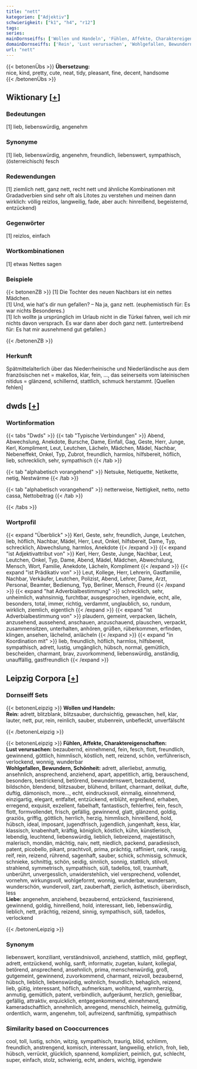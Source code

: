 ```yaml
---
title: "nett"
kategorien: ["Adjektiv"]
schwierigkeit: ["k1", "h4", "r12"]
tags:
series:
mainDornseiffs: ['Wollen und Handeln', 'Fühlen, Affekte, Charaktereigenschaften']
domainDornseiffs: ['Rein', 'Lust verursachen', 'Wohlgefallen, Bewundern, Schönheit', 'Liebe']
url: "nett"
---
```


{{< betonenÜbs >}}
**Übersetzung:**  
nice, kind, pretty, cute, neat, tidy, pleasant, fine, decent, handsome  
{{< /betonenÜbs >}}

## Wiktionary [[+](https://de.wiktionary.org/wiki/nett)]

### Bedeutungen
[1] lieb, liebenswürdig, angenehm  

### Synonyme
[1] lieb, liebenswürdig, angenehm, freundlich, liebenswert, sympathisch, (österreichisch) fesch  

### Redewendungen
[1] ziemlich nett, ganz nett, recht nett und ähnliche Kombinationen mit Gradadverbien sind sehr oft als Litotes zu verstehen und meinen dann wirklich: völlig reizlos, langweilig, fade, aber auch: hinreißend, begeisternd, entzückend)  

### Gegenwörter
[1] reizlos, einfach  

### Wortkombinationen
[1] etwas Nettes sagen  

### Beispiele
{{< betonenZB >}}
[1] Die Tochter des neuen Nachbars ist ein nettes Mädchen.  
[1] Und, wie hat's dir nun gefallen? – Na ja, ganz nett. (euphemistisch für: Es war nichts Besonderes.)  
[1] Ich wollte ja ursprünglich im Urlaub nicht in die Türkei fahren, weil ich mir nichts davon versprach. Es war dann aber doch ganz nett. (untertreibend für: Es hat mir ausnehmend gut gefallen.)  

{{< /betonenZB >}}
### Herkunft
Spätmittelalterlich über das Niederrheinische und Niederländische aus dem französischen net = makellos, klar, fein, …, das seinerseits vom lateinischen nitidus = glänzend, schillernd, stattlich, schmuck herstammt. [Quellen fehlen]  



## dwds [[+](https://www.dwds.de/wb/nett)]

### Wortinformation
{{< tabs "Dwds" >}}
{{< tab "Typische Verbindungen" >}}
Abend, Abwechslung, Anekdote, Bursche, Dame, Einfall, Gag, Geste, Herr, Junge, Kerl, Kompliment, Leut, Leutchen, Lächeln, Mädchen, Mädel, Nachbar, Nebeneffekt, Onkel, Typ, Zubrot, freundlich, harmlos, hilfsbereit, höflich, lieb, schrecklich, sehr, sympathisch
{{< /tab >}}

{{< tab "alphabetisch vorangehend" >}}
Netsuke, Netiquette, Netikette, netig, Nestwärme
{{< /tab >}}

{{< tab "alphabetisch vorangehend" >}}
netterweise, Nettigkeit, netto, netto cassa, Nettobeitrag
{{< /tab >}}

{{< /tabs >}}

### Wortprofil
{{< expand "Überblick" >}} Kerl, Geste, sehr, freundlich, Junge, Leutchen, lieb, höflich, Nachbar, Mädel, Herr, Leut, Onkel, hilfsbereit, Dame, Typ, schrecklich, Abwechslung, harmlos, Anekdote {{< /expand >}}
{{< expand "ist Adjektivattribut von" >}} Kerl, Herr, Geste, Junge, Nachbar, Leut, Leutchen, Onkel, Typ, Dame, Abend, Mädel, Mädchen, Abwechslung, Mensch, Wort, Familie, Anekdote, Lächeln, Kompliment {{< /expand >}}
{{< expand "ist Prädikativ von" >}} Leut, Kollege, Herr, Lehrerin, Gastfamilie, Nachbar, Verkäufer, Leutchen, Polizist, Abend, Lehrer, Dame, Arzt, Personal, Beamter, Bedienung, Typ, Berliner, Mensch, Freund {{< /expand >}}
{{< expand "hat Adverbialbestimmung" >}} schrecklich, sehr, unheimlich, wahnsinnig, furchtbar, ausgesprochen, irgendwie, echt, alle, besonders, total, immer, richtig, verdammt, unglaublich, so, rundum, wirklich, ziemlich, eigentlich {{< /expand >}}
{{< expand "ist Adverbialbestimmung von" >}} plaudern, gemeint, verpacken, lächeln, anzusehend, aussehend, anschauen, anzuschauend, plauschen, verpackt, zusammensitzen, unterhalten, anhören, grüßen, rüberkommen, erfinden, klingen, ansehen, lächelnd, anlächeln {{< /expand >}}
{{< expand "in Koordination mit" >}} lieb, freundlich, höflich, harmlos, hilfsbereit, sympathisch, adrett, lustig, umgänglich, hübsch, normal, gemütlich, bescheiden, charmant, brav, zuvorkommend, liebenswürdig, anständig, unauffällig, gastfreundlich {{< /expand >}}

## Leipzig Corpora [[+](https://corpora.uni-leipzig.de/en/res?word=nett&corpusId=deu_newscrawl-public_2018)]

### Dornseiff Sets
{{< betonenLeipzig >}}
**Wollen und Handeln:**  
**Rein:** adrett, blitzblank, blitzsauber, durchsichtig, gewaschen, hell, klar, lauter, nett, pur, rein, reinlich, sauber, stubenrein, unbefleckt, unverfälscht  

{{< /betonenLeipzig >}}


{{< betonenLeipzig >}}
**Fühlen, Affekte, Charaktereigenschaften:**  
**Lust verursachen:** bezaubernd, einnehmend, fein, fesch, flott, freundlich, gewinnend, göttlich, himmlisch, köstlich, nett, reizend, schön, verführerisch, verlockend, wonnig, wunderbar  
**Wohlgefallen, Bewundern, Schönheit:** adrett, allerliebst, anmutig, ansehnlich, ansprechend, anziehend, apart, appetitlich, artig, berauschend, besonders, bestrickend, betörend, bewundernswert, bezaubernd, bildschön, blendend, blitzsauber, blühend, brillant, charmant, delikat, dufte, duftig, dämonisch, more..., echt, eindrucksvoll, einmalig, einnehmend, einzigartig, elegant, entfaltet, entzückend, erblüht, ergreifend, erhaben, erregend, exquisit, exzellent, fabelhaft, fantastisch, fehlerfrei, fein, fesch, flott, formvollendet, frisch, gefällig, gewinnend, glatt, glänzend, goldig, graziös, griffig, göttlich, herrlich, herzig, himmlisch, hinreißend, hold, hübsch, ideal, imposant, jugendfrisch, jugendlich, jungenhaft, kess, klar, klassisch, knabenhaft, kräftig, königlich, köstlich, kühn, künstlerisch, lebendig, leuchtend, liebenswürdig, lieblich, liebreizend, majestätisch, malerisch, mondän, mächtig, naiv, nett, niedlich, packend, paradiesisch, patent, picobello, pikant, prachtvoll, prima, prächtig, raffiniert, rank, rassig, reif, rein, reizend, rührend, sagenhaft, sauber, schick, schmissig, schmuck, schnieke, schnittig, schön, seidig, sinnlich, sonnig, stattlich, stilvoll, strahlend, symmetrisch, sympathisch, süß, tadellos, toll, traumhaft, unberührt, unvergesslich, unwiderstehlich, viel versprechend, vollendet, vornehm, wirkungsvoll, wohlgeformt, wonnig, wunderbar, wundersam, wunderschön, wundervoll, zart, zauberhaft, zierlich, ästhetisch, überirdisch, less  
**Liebe:** angenehm, anziehend, bezaubernd, entzückend, faszinierend, gewinnend, goldig, hinreißend, hold, interessant, lieb, liebenswürdig, lieblich, nett, prächtig, reizend, sinnig, sympathisch, süß, tadellos, verlockend  

{{< /betonenLeipzig >}}

### Synonym
liebenswert, konziliant, verständnisvoll, anziehend, stattlich, mild, gepflegt, adrett, entzückend, wohlig, sanft, informativ, zugetan, kulant, kollegial, betörend, ansprechend, ansehnlich, prima, menschenwürdig, groß, gutgemeint, gewinnend, zuvorkommend, charmant, reizvoll, bezaubernd, hübsch, lieblich, liebenswürdig, wohnlich, freundlich, behaglich, reizend, lieb, gütig, interessant, höflich, aufmerksam, wohltuend, warmherzig, anmutig, gemütlich, patent, verbindlich, aufgeräumt, herzlich, genießbar, gefällig, attraktiv, erquicklich, entgegenkommend, einnehmend, kameradschaftlich, annehmlich, anregend, menschlich, heimelig, gutmütig, ordentlich, warm, angenehm, toll, aufreizend, sanftmütig, sympathisch


### Similarity based on Cooccurrences
cool, toll, lustig, schön, witzig, sympathisch, traurig, blöd, schlimm, freundlich, anstrengend, komisch, interessant, langweilig, ehrlich, froh, lieb, hübsch, verrückt, glücklich, spannend, kompliziert, peinlich, gut, schlecht, super, einfach, stolz, schwierig, echt, anders, wichtig, irgendwie

